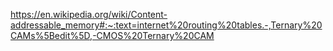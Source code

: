 https://en.wikipedia.org/wiki/Content-addressable_memory#:~:text=internet%20routing%20tables.-,Ternary%20CAMs%5Bedit%5D,-CMOS%20Ternary%20CAM